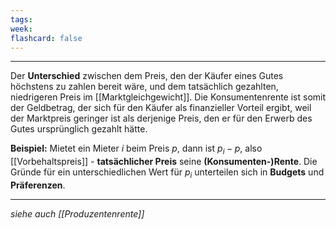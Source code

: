 ```yaml
---
tags:
week:
flashcard: false
---
```

***

Der **Unterschied** zwischen dem Preis, den der Käufer eines Gutes höchstens zu zahlen bereit wäre, und dem tatsächlich gezahlten, niedrigeren Preis im [[Marktgleichgewicht]]. 
Die Konsumentenrente ist somit der Geldbetrag, der sich für den Käufer als finanzieller Vorteil ergibt, weil der Marktpreis geringer ist als derjenige Preis, den er für den Erwerb des Gutes ursprünglich gezahlt hätte.

**Beispiel:**
Mietet ein Mieter $i$ beim Preis $p$, dann ist $p_{i} - p$, also [[Vorbehaltspreis]] - **tatsächlicher Preis** seine **(Konsumenten-)Rente**.
Die Gründe für ein unterschiedlichen Wert für $p_{i}$ unterteilen sich in **Budgets** und **Präferenzen**.

***
*siehe auch [[Produzentenrente]]*
